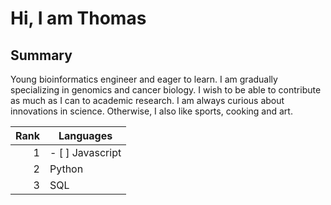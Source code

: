 # Hi, I am Thomas 

## Summary
Young bioinformatics engineer and eager to learn. I am gradually specializing in genomics and cancer biology. I wish to be able to contribute as much as I can to academic research. I am always curious about innovations in science. Otherwise, I also like sports, cooking and art.

| Rank | Languages |
|-----:|-----------|
|     1| - [ ] Javascript|
|     2| Python    |
|     3| SQL       |
